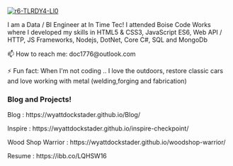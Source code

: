 

<a href="https://wyattdockstader.github.io/Blog/"><img src="https://i.ibb.co/tXvcZ5J/r6-TLRDY4-Ll0.png" alt="r6-TLRDY4-Ll0" border="0" /></a>
<p>I am a Data / BI Engineer at In Time Tec!   I attended Boise Code Works where I developed my skills in HTML5 & CSS3, JavaScript ES6, Web API / HTTP, JS Frameworks, Nodejs, DotNet, Core C#, SQL and MongoDb</p> 

<P>📫 How to reach me: doc1776@outlook.com</p>
<p>⚡ Fun fact: When I'm not coding .. I love the outdoors, restore classic cars and love working with metal (welding,forging and fabrication)</p>

<h3>Blog and Projects!</h3>
<p>Blog : https://wyattdockstader.github.io/Blog/</p>
<p>Inspire : https://wyattdockstader.github.io/inspire-checkpoint/</p>
<p>Wood Shop Warrior : https://wyattdockstader.github.io/woodshop-warrior/</p>
<p>Resume : https://ibb.co/LQHSW16</p>
<!--
**wyattDockstader/wyattDockstader** is a ✨ _special_ ✨ repository because its `README.md` (this file) appears on your GitHub profile.

Here are some ideas to get you started:

- 🔭 I’m currently working on ...
- 🌱 I’m currently learning ...
- 👯 I’m looking to collaborate on ...
- 🤔 I’m looking for help with ...
- 💬 Ask me about ...
- 📫 How to reach me: ...
- 😄 Pronouns: ...
- ⚡ Fun fact: ...
-->
